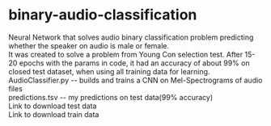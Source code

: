 # binary-audio-classification
Neural Network that solves audio binary classification problem predicting whether the speaker on audio is male or female.     
It was created to solve a problem from Young Con selection test. After 15-20 epochs with the params in code, it had an accuracy of about 99% on closed test dataset, when using all training data for learning.  
AudioClassifier.py -- builds and trains a CNN on Mel-Spectrograms of audio files   
predictions.tsv  -- my predictions on test data(99% accuracy)    
Link to download test data   
Link to download train data
